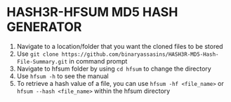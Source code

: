 # HASH3R-HFSUM MD5 HASH GENERATOR

1. Navigate to a location/folder that you want the cloned files to be stored
2. Use `git clone https://github.com/binaryassasins/HASH3R-MD5-Hash-File-Summary.git` in command prompt
3. Navigate to hfsum folder by using `cd hfsum` to change the directory
4. Use `hfsum -h` to see the manual
5. To retrieve a hash value of a file, you can use `hfsum -hf <file_name>` or `hfsum --hash <file_name>` within the hfsum directory
